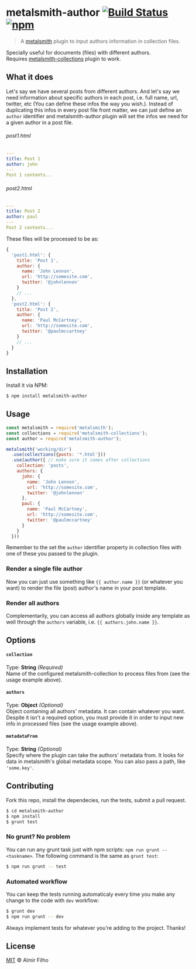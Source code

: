 # metalsmith-author [![Build Status][travis-badge]][travis] [![npm][npm-badge]][npm]

> A [metalsmith][metal] plugin to input authors information in collection files.

Specially useful for documents (files) with different authors.  
Requires [metalsmith-collections][collections] plugin to work.


## What it does

Let's say we have several posts from different authors. And let's say we need
information about specific authors in each post, i.e. full name, url, twitter,
etc (You can define these infos the way you wish.). Instead of duplicating this
infos in every post file front matter, we can just define an `author` identifier
and metalsmith-author plugin will set the infos we need for a given author in a
post file.

###### post1.html

```yaml
---
title: Post 1
author: john
---
Post 1 contents...
```

###### post2.html

```yaml
---
title: Post 2
author: paul
---
Post 2 contents...
```

These files will be processed to be as:

```javascript
{
  'post1.html': {
    title: 'Post 1',
    author: {
      name: 'John Lennon',
      url: 'http://somesite.com',
      twitter: '@johnlennon'
    }
    // ...
  },
  'post2.html': {
    title: 'Post 2',
    author: {
      name: 'Paul McCartney',
      url: 'http://somesite.com',
      twitter: '@paulmccartney'
    }
    // ...
  }
}
```


## Installation

Install it via NPM:

```bash
$ npm install metalsmith-author
```


## Usage

```javascript
const metalsmith = require('metalsmith');
const collections = require('metalsmith-collections');
const author = require('metalsmith-author');

metalsmith('working/dir')
  .use(collections({posts: '*.html'}))
  .use(author({ // make sure it comes after collections
    collection: 'posts',
    authors: {
      john: {
        name: 'John Lennon',
        url: 'http://somesite.com',
        twitter: '@johnlennon'
      },
      paul: {
        name: 'Paul McCartney',
        url: 'http://somesite.com',
        twitter: '@paulmccartney'
      }
    }
  }))
```

Remember to the set the `author` identifier property in collection files with
one of these you passed to the plugin.


### Render a single file author

Now you can just use something like `{{ author.name }}` (or whatever you want)
to render the file (post) author's name in your post template.


### Render all authors

Complementarily, you can access all authors globally inside any template as
well through the `authors` variable, i.e. `{{ authors.john.name }}`.


## Options

#### `collection`

Type: __String__ _(Required)_  
Name of the configured metalsmith-collection to process files from (see the
usage example above).


#### `authors`

Type: __Object__ _(Optional)_  
Object containing all authors' metadata. It can contain whatever you want.
Despite it isn't a required option, you must provide it in order to input new
info in processed files (see the usage example above).


#### `metadataFrom`

Type: __String__ _(Optional)_  
Specify where the plugin can take the authors' metadata from. It looks for data
in metalsmith's global metadata scope. You can also pass a path, like
`'some.key'`.


## Contributing

Fork this repo, install the dependecies, run the tests, submit a pull request.

```bash
$ cd metalsmith-author
$ npm install
$ grunt test
```

### No grunt? No problem

You can run any grunt task just with npm scripts: `npm run grunt -- <taskname>`.
The following command is the same as `grunt test`:

```bash
$ npm run grunt -- test
```

### Automated workflow

You can keep the tests running automaticaly every time you make any change to
the code with `dev` workflow:

```bash
$ grunt dev
$ npm run grunt -- dev
```

Always implement tests for whatever you're adding to the project. Thanks!


## License

[MIT][license] © Almir Filho


[travis]: https://travis-ci.org/almirfilho/metalsmith-author
[travis-badge]: https://travis-ci.org/almirfilho/metalsmith-author.svg?branch=master
[npm]: https://www.npmjs.com/package/metalsmith-author
[npm-badge]: https://img.shields.io/npm/v/metalsmith-author.svg?maxAge=3600
[metal]: http://www.metalsmith.io/
[collections]: https://github.com/segmentio/metalsmith-collections
[license]: https://github.com/almirfilho/metalsmith-author/blob/master/LICENSE
